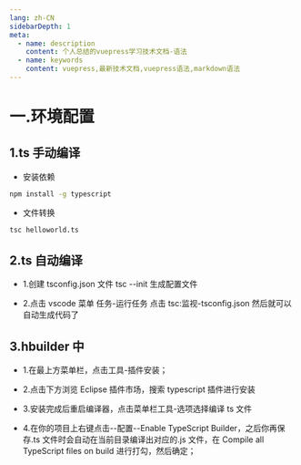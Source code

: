 ```yaml
---
lang: zh-CN
sidebarDepth: 1
meta:
  - name: description
    content: 个人总结的vuepress学习技术文档-语法
  - name: keywords
    content: vuepress,最新技术文档,vuepress语法,markdown语法
---
```


# 一.环境配置

## 1.ts 手动编译

- 安装依赖

```sh
npm install -g typescript
```

- 文件转换

```sh
tsc helloworld.ts
```

## 2.ts 自动编译

- 1.创建 tsconfig.json 文件 tsc --init 生成配置文件

- 2.点击 vscode 菜单 任务-运行任务 点击 tsc:监视-tsconfig.json 然后就可以自动生成代码了

## 3.hbuilder 中

- 1.在最上方菜单栏，点击工具-插件安装；

- 2.点击下方浏览 Eclipse 插件市场，搜索 typescript 插件进行安装

- 3.安装完成后重启编译器，点击菜单栏工具-选项选择编译 ts 文件

- 4.在你的项目上右键点击--配置--Enable TypeScript Builder，之后你再保存.ts 文件时会自动在当前目录编译出对应的.js 文件，在 Compile all TypeScript files on build 进行打勾，然后确定；
